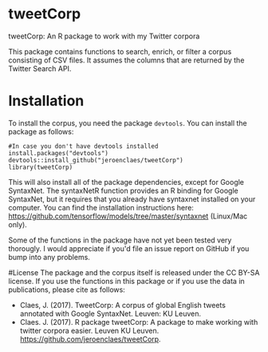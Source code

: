 # tweetCorp
tweetCorp: An R package to work with my Twitter corpora

This package contains functions to search, enrich, or filter a corpus consisting of CSV files. It assumes the columns that are returned by the Twitter Search API.

# Installation

To install the corpus, you need the package ```devtools```. You can install the package as follows:
```
#In case you don't have devtools installed
install.packages("devtools")
devtools::install_github("jeroenclaes/tweetCorp")
library(tweetCorp)
```
This will also install all of the package dependencies, except for Google SyntaxNet. The syntaxNetR function provides an R binding for Google SyntaxNet, but it requires that you already have syntaxnet installed on your computer. You can find the installation instructions here: https://github.com/tensorflow/models/tree/master/syntaxnet (Linux/Mac only). 

Some of the functions in the package have not yet been tested very thorougly. I would appreciate if you'd file an issue report on GitHub if you bump into any problems. 

#License
The package and the corpus itself is released under the CC BY-SA license. If you use the functions in this package or if you use the data in publications, please cite as follows:

- Claes, J. (2017). TweetCorp: A corpus of global English tweets annotated with Google SyntaxNet. Leuven: KU Leuven.
- Claes. J. (2017). R package tweetCorp: A package to make working with twitter corpora easier. Leuven KU Leuven. https://github.com/jeroenclaes/tweetCorp. 


